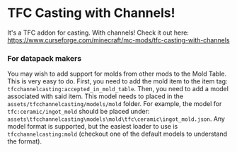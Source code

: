 # TFC Casting with Channels!

It's a TFC addon for casting. With channels! Check it out here: https://www.curseforge.com/minecraft/mc-mods/tfc-casting-with-channels

### For datapack makers
You may wish to add support for molds from other mods to the Mold Table. This is very easy to do. First, you need to add the mold item to the item tag: `tfcchannelcasting:accepted_in_mold_table`. Then, you need to add a model associated with said item. This model needs to placed in the `assets/tfcchannelcasting/models/mold` folder. For example, the model for `tfc:ceramic/ingot_mold` should be placed under: `assets\tfcchannelcasting\models\mold\tfc\ceramic\ingot_mold.json`. Any model format is supported, but the easiest loader to use is `tfcchannelcasting:mold` (checkout one of the default models to understand the format).
